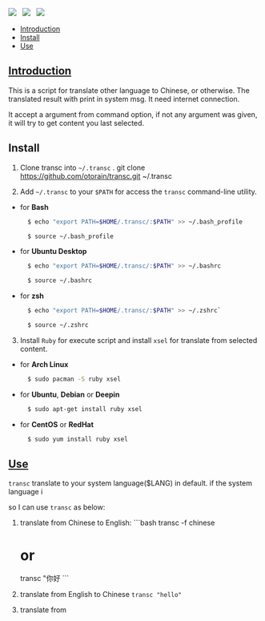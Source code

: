 
![](https://img.shields.io/badge/language-ruby-red.svg) &nbsp;
![](https://img.shields.io/badge/license-MIT-green.svg) &nbsp;
![](https://img.shields.io/badge/version-3.0.2-green.svg)

- [Introduction](#introduction)
- [Install](#install)
- [Use](#use)

## [Introduction](#Introduction)
  This is a script for translate other language to Chinese, or otherwise. The translated result with print in system msg. It need internet connection.

  It accept a argument from command option, if not any argument was given, it will  try to get content you last selected.

## Install
1. Clone transc into `~/.transc` .
git clone https://github.com/otorain/transc.git ~/.transc

2. Add `~/.transc` to your `$PATH` for access the `transc` command-line utility.
  - for **Bash**
    ```bash
      $ echo "export PATH=$HOME/.transc/:$PATH" >> ~/.bash_profile

      $ source ~/.bash_profile
    ```
  - for **Ubuntu Desktop**
    ```bash
      $ echo "export PATH=$HOME/.transc/:$PATH" >> ~/.bashrc

      $ source ~/.bashrc
    ```
  - for **zsh**
    ```bash
      $ echo "export PATH=$HOME/.transc/:$PATH" >> ~/.zshrc`

      $ source ~/.zshrc
    ```

3. Install `Ruby` for execute script and install `xsel` for translate from selected content.
  - for **Arch Linux**
    ```bash
      $ sudo pacman -S ruby xsel
    ```


  - for **Ubuntu**, **Debian** or **Deepin**
    ```bash
      $ sudo apt-get install ruby xsel
    ```

  - for **CentOS** or **RedHat**
    ```bash
      $ sudo yum install ruby xsel
    ```

## [Use](#Use)
  `transc` translate to your system language($LANG) in default. if the system language i


  so I can use `transc` as below:

  1. translate from Chinese to English:
    ```bash
      transc -f chinese
      # or
      transc "你好
    ```

  2. translate from English to Chinese
    `transc "hello"`

  3. translate from
